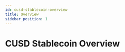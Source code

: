 ```yaml
---
id: cusd-stablecoin-overview
title: Overview
sidebar_position: 1
---
```


# CUSD Stablecoin Overview
